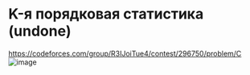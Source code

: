 # K-я порядковая статистика (undone)
https://codeforces.com/group/R3IJoiTue4/contest/296750/problem/C
![image](https://github.com/OrlovAlexey/Olympiad-programming/assets/33424589/5fd5550d-0c9a-4afa-871c-1617dcea492a)
